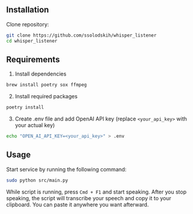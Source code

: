 ## Installation
Clone repository:
```bash
git clone https://github.com/ssolodskih/whisper_listener
cd whisper_listener
```
## Requirements
1. Install dependencies
```bash
brew install poetry sox ffmpeg 
```
2. Install required packages
```bash
poetry install
```
3. Create .env file and add OpenAI API key (replace `<your_api_key>` with your actual key)
```bash
echo "OPEN_AI_API_KEY=<your_api_key>" > .env
``` 

## Usage
Start service by running the following command:
```bash
sudo python src/main.py
```

While script is running, press `Cmd + F1` and start speaking. After you stop speaking, the script will transcribe your speech 
and copy it to your clipboard. You can paste it anywhere you want afterward.